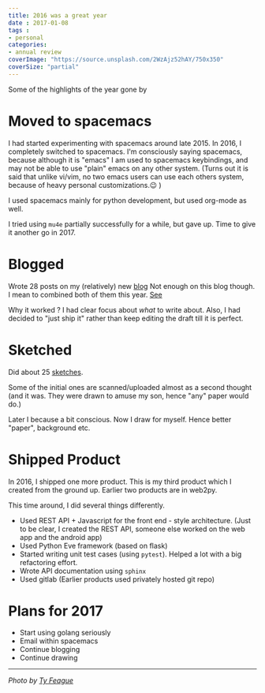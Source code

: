 ```yaml
---
title: 2016 was a great year
date : 2017-01-08
tags :
- personal
categories: 
- annual review
coverImage: "https://source.unsplash.com/2WzAjz52hAY/750x350"
coverSize: "partial"
---
```


Some of the highlights of the year gone by

<!--more-->
<!-- toc -->
# Moved to spacemacs

I had started experimenting with spacemacs around late 2015. In 2016, I
completely switched to spacemacs. I'm consciously saying spacemacs,
because although it is "emacs" I am used to spacemacs keybindings, and
may not be able to use "plain" emacs on any other system. (Turns out
it is said that unlike vi/vim, no two emacs users can use each others
system, because of heavy personal customizations.😉 )

I used spacemacs mainly for python development, but used org-mode as
well.

I tried using `mu4e` partially successfully for a while,
but gave up. Time to give it another go in 2017.

# Blogged

Wrote 28 posts on my (relatively) new
[blog](http://mandarvaze.bitbucket.io/2016/index.html) Not enough on
this blog though. I mean to combined both of them this year.
[See](http://mandarvaze.github.io/2016/08/easier-blogging.html#finalize-the-blog-home)

Why it worked ? I had clear focus about *what* to write about. Also, I
had decided to "just ship it" rather than keep editing the draft till
it is perfect.

# Sketched

Did about 25
[sketches](http://mandarvaze.bitbucket.io/galleries/sketches/).

Some of the initial ones are scanned/uploaded almost as a second thought
(and it was. They were drawn to amuse my son, hence "any" paper would
do.)

Later I because a bit conscious. Now I draw for myself. Hence better
"paper", background etc.

# Shipped Product

In 2016, I shipped one more product. This is my third product which I
created from the ground up. Earlier two products are in web2py.

This time around, I did several things differently.

-   Used REST API + Javascript for the front end - style architecture.
    (Just to be clear, I created the REST API, someone else worked on
    the web app and the android app)
-   Used Python Eve framework (based on flask)
-   Started writing unit test cases (using `pytest`).
    Helped a lot with a big refactoring effort.
-   Wrote API documentation using `sphinx`
-   Used gitlab (Earlier products used privately hosted git repo)

# Plans for 2017

- Start using golang seriously
- Email within spacemacs
- Continue blogging
- Continue drawing

--------

*Photo by [Ty Feague](https://unsplash.com/@tyfeague)*

